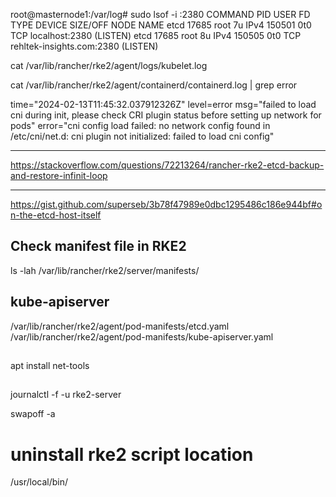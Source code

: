 

root@masternode1:/var/log# sudo lsof -i :2380
COMMAND   PID USER   FD   TYPE DEVICE SIZE/OFF NODE NAME
etcd    17685 root    7u  IPv4 150501      0t0  TCP localhost:2380 (LISTEN)
etcd    17685 root    8u  IPv4 150505      0t0  TCP rehltek-insights.com:2380 (LISTEN)



cat /var/lib/rancher/rke2/agent/logs/kubelet.log

cat /var/lib/rancher/rke2/agent/containerd/containerd.log | grep error

time="2024-02-13T11:45:32.037912326Z" level=error msg="failed to load cni during init, please check CRI plugin status before setting up network for pods" error="cni config load failed: 
no network config found in /etc/cni/net.d: cni plugin not initialized: failed to load cni config"

---

https://stackoverflow.com/questions/72213264/rancher-rke2-etcd-backup-and-restore-infinit-loop

---

https://gist.github.com/superseb/3b78f47989e0dbc1295486c186e944bf#on-the-etcd-host-itself


## Check manifest file in RKE2

ls -lah /var/lib/rancher/rke2/server/manifests/

## kube-apiserver

 /var/lib/rancher/rke2/agent/pod-manifests/etcd.yaml /var/lib/rancher/rke2/agent/pod-manifests/kube-apiserver.yaml

 ##

 apt install net-tools

##

journalctl -f -u rke2-server

swapoff -a

# uninstall rke2 script location

/usr/local/bin/
 


